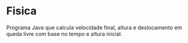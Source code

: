 # Fisica
Programa Java que calcula velocidade final, altura e deslocamento em queda livre com base no tempo e altura inicial.
